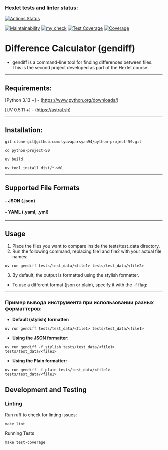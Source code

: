 ### Hexlet tests and linter status:

[![Actions Status](https://github.com/lyovaparsyan94/python-project-50/actions/workflows/hexlet-check.yml/badge.svg)](https://github.com/lyovaparsyan94/python-project-50/actions)

[![Maintainability](https://api.codeclimate.com/v1/badges/211f3fb05430bee114cc/maintainability)](https://codeclimate.com/github/lyovaparsyan94/python-project-50/maintainability)
[![my_check](https://github.com/lyovaparsyan94/python-project-50/actions/workflows/my_workflow.yml/badge.svg)](https://github.com/lyovaparsyan94/python-project-50/actions/workflows/my_workflow.yml)
[![Test Coverage](https://api.codeclimate.com/v1/badges/211f3fb05430bee114cc/test_coverage)](https://codeclimate.com/github/lyovaparsyan94/python-project-50/test_coverage)
[![Coverage](https://sonarcloud.io/api/project_badges/measure?project=lyovaparsyan94_python-project-50&metric=coverage)](https://sonarcloud.io/summary/new_code?id=lyovaparsyan94_python-project-50)
# Difference Calculator (gendiff)

- gendiff is a command-line tool for finding differences between files. This is the second project developed as part of
  the Hexlet course.

***

## Requirements:

[Python 3.13 +] - (https://www.python.org/downloads/)

[UV 0.5.11 +] - (https://astral.sh)
***

## Installation:

``` 
git clone git@github.com:lyovaparsyan94/python-project-50.git
```

````
cd python-project-50
````

`````
uv build
``````

````````
uv tool install dist/*.whl
````````

***

## Supported File Formats

#### - JSON (.json)

#### - YAML (.yaml, .yml)

***

## Usage

1. Place the files you want to compare inside the tests/test_data directory.
2. Run the following command, replacing file1 and file2 with your actual file names:

````
uv run gendiff tests/test_data/<file1> tests/test_data/<file2>
````

3. By default, the output is formatted using the stylish formatter.

- To use a different format (json or plain), specify it with the -f flag:

***

### Пример вывода инструмента при использовании разных форматтеров:

- **Default (stylish) formatter:**

````
uv run gendiff tests/test_data/<file1> tests/test_data/<file1>
````

- **Using the JSON formatter:**

``````
uv run gendiff -f stylish tests/test_data/<file1> tests/test_data/<file1>
``````

- **Using the Plain formatter:**

``````
uv run gendiff -f plain tests/test_data/<file1> tests/test_data/<file1>
``````

## Development and Testing
### Linting
Run ruff to check for linting issues:
```
make lint
```
Running Tests
```
make test-coverage
```